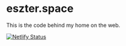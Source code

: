 # eszter.space

This is the code behind my home on the web.

[![Netlify Status](https://api.netlify.com/api/v1/badges/9a80f686-c748-49e3-8e17-88322c1b7cd0/deploy-status)](https://app.netlify.com/sites/espc/deploys)
